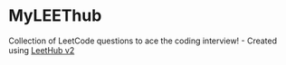 # MyLEEThub
Collection of LeetCode questions to ace the coding interview! - Created using [LeetHub v2](https://github.com/arunbhardwaj/LeetHub-2.0)
